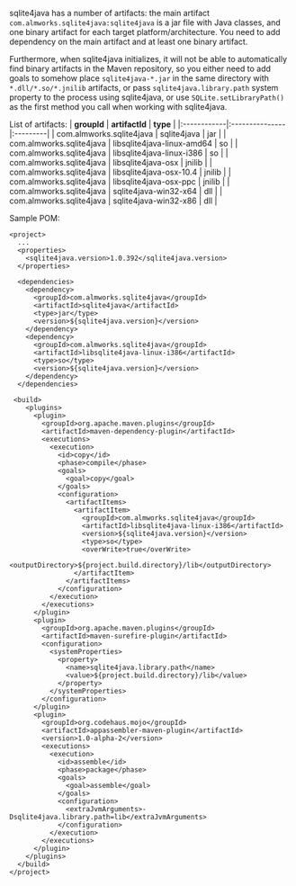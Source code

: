 sqlite4java has a number of artifacts: the main artifact `com.almworks.sqlite4java:sqlite4java` is a jar file with Java classes, and one binary artifact for each target platform/architecture. You need to add dependency on the main artifact and at least one binary artifact.

Furthermore, when sqlite4java initializes, it will not be able to automatically find binary artifacts in the Maven repository, so you either need to add goals to somehow place `sqlite4java-*.jar` in the same directory with `*.dll/*.so/*.jnilib` artifacts, or pass `sqlite4java.library.path` system property to the process using sqlite4java, or use `SQLite.setLibraryPath()` as the first method you call when working with sqlite4java.

List of artifacts:
| **groupId** | **artifactId** | **type** |
|:------------|:---------------|:---------|
| com.almworks.sqlite4java | sqlite4java | jar |
| com.almworks.sqlite4java | libsqlite4java-linux-amd64 | so |
| com.almworks.sqlite4java | libsqlite4java-linux-i386 | so |
| com.almworks.sqlite4java | libsqlite4java-osx | jnilib |
| com.almworks.sqlite4java | libsqlite4java-osx-10.4 | jnilib |
| com.almworks.sqlite4java | libsqlite4java-osx-ppc | jnilib |
| com.almworks.sqlite4java | sqlite4java-win32-x64 | dll |
| com.almworks.sqlite4java | sqlite4java-win32-x86 | dll |

Sample POM:
```
<project>
  ...
  <properties>
    <sqlite4java.version>1.0.392</sqlite4java.version>
  </properties>

  <dependencies>
    <dependency>
      <groupId>com.almworks.sqlite4java</groupId>
      <artifactId>sqlite4java</artifactId>
      <type>jar</type>
      <version>${sqlite4java.version}</version>
    </dependency>
    <dependency>
      <groupId>com.almworks.sqlite4java</groupId>
      <artifactId>libsqlite4java-linux-i386</artifactId>
      <type>so</type>
      <version>${sqlite4java.version}</version>
    </dependency>
  </dependencies> 

 <build>
    <plugins>
      <plugin>
        <groupId>org.apache.maven.plugins</groupId>
        <artifactId>maven-dependency-plugin</artifactId>
        <executions>
          <execution>
            <id>copy</id>
            <phase>compile</phase>
            <goals>
              <goal>copy</goal>
            </goals>
            <configuration>
              <artifactItems>
                <artifactItem>
                  <groupId>com.almworks.sqlite4java</groupId>
                  <artifactId>libsqlite4java-linux-i386</artifactId>
                  <version>${sqlite4java.version}</version>
                  <type>so</type>
                  <overWrite>true</overWrite>
                  <outputDirectory>${project.build.directory}/lib</outputDirectory>
                </artifactItem>
              </artifactItems>
            </configuration>
          </execution>
        </executions>
      </plugin>
      <plugin>
        <groupId>org.apache.maven.plugins</groupId>
        <artifactId>maven-surefire-plugin</artifactId>
        <configuration>
          <systemProperties>
            <property>
              <name>sqlite4java.library.path</name>
              <value>${project.build.directory}/lib</value>
            </property>
          </systemProperties>
        </configuration>
      </plugin>
      <plugin>
        <groupId>org.codehaus.mojo</groupId>
        <artifactId>appassembler-maven-plugin</artifactId>
        <version>1.0-alpha-2</version>
        <executions>
          <execution>
            <id>assemble</id>
            <phase>package</phase>
            <goals>
              <goal>assemble</goal>
            </goals>
            <configuration>
              <extraJvmArguments>-Dsqlite4java.library.path=lib</extraJvmArguments>
            </configuration>
          </execution>
        </executions>
      </plugin>
    </plugins>
  </build>
</project>
```